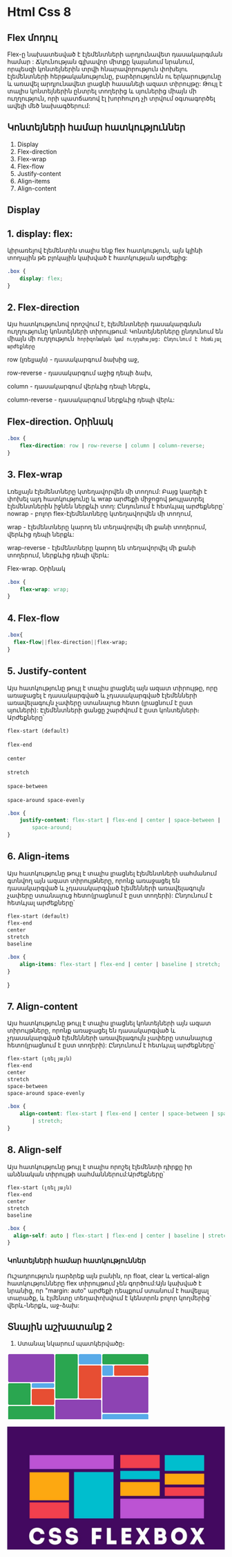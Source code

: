 # Html Css 8

## Flex մոդուլ

Flex-ը նախատեսված է էլեմենտների արդյունավետ դասակարգման համար : Ճկունության գլխավոր միտքը կայանում նրանում, որպեսզի կոնտեյներին տրվի հնարավորություն փոխելու էլեմենտների հերթականությունը, բարձրությունն ու երկարությունը և առավել արդյունավետ լրացնի հասանելի ազատ տիրույթը: Թույլ է տալիս կոնտեյներին ընտրել տողերից և սյուներից միայն մի ուղղություն, որի պատճառով էլ խորհուրդ չի տրվում օգտագործել ավելի մեծ նախագծերում:

## Կոնտեյների համար հատկություններ

1. Display
2. Flex-direction
3. Flex-wrap
4. Flex-flow
5. Justify-content
6. Align-items
7. Align-content

## Display

## 1. display: flex:

կիրառելով էլեմենտին տալիս ենք flex հատկություն, այն կլինի տողային թե բլոկային կախված է հատկության արժեքից:

```css
.box {
    display: flex;
}
```

## 2. Flex-direction

Այս հատկությունով որոշվում է, էլեմենտների դասակարգման ուղղությունը կոնտեյների տիրույթում: Կոնտեյներները ընդունում են միայն մի ուղղություն` հորիզոնական կամ ուղղահայաց: Ընդունում է հետևյալ արժեքները`

row (լռելյայն) - դասակարգում ձախից աջ,

row-reverse - դասակարգում աջից դեպի ձախ,

column - դասակարգում վերևից դեպի ներքև,

column-reverse - դասակարգում ներքևից դեպի վերև:

## Flex-direction․ Օրինակ

```css
.box {
    flex-direction: row | row-reverse | column | column-reverse;
}
```

## 3. Flex-wrap

Լռելյայն էլեմենտները կտեղավորվեն մի տողում: Բայց կարելի է փոխել այդ հատկությունը և wrap արժեքի միջոցով թույլատրել էլեմենտներին իջնեն ներքևի տող: Ընդունում է հետևյալ արժեքները`
nowrap - բոլոր flex-էլեմենտները կտեղավորվեն մի տողում,

wrap - էլեմենտները կարող են տեղավորվել մի քանի տողերում, վերևից դեպի ներքև:

wrap-reverse - էլեմենտները կարող են տեղավորվել մի քանի տողերում, ներքևից դեպի վերև:

Flex-wrap․ Օրինակ

```css
.box {
    flex-wrap: wrap;
}
```

## 4. Flex-flow

```css
.box{
  flex-flow||flex-direction||flex-wrap;
}
```

## 5. Justify-content

Այս հատկությունը թույլ է տալիս լրացնել այն ազատ տիրույթը, որը առաջացել է դասակարգված և չդասակարգված էլեմենների առավելագույն չափերը ստանալուց հետո (լրացնում է ըստ սյուների): Էլեմենտների ցանցը շարժվում է ըստ կոնտեյների։ Արժեքները՝

```
flex-start (default)

flex-end

center

stretch

space-between

space-around space-evenly
```

```css
.box {
    justify-content: flex-start | flex-end | center | space-between |
        space-around;
}
```

## 6. Align-items

Այս հատկությունը թույլ է տալիս լրացնել էլեմենտների սահմանում գտնվող այն ազատ տիրույթները, որոնք առաջացել են դասակարգված և չդասակարգված էլեմենների առավելագույն չափերը ստանալուց հետո(լրացնում է ըստ տողերի): Ընդունում է հետևյալ արժեքները՝

```
flex-start (default)
flex-end
center
stretch
baseline
```

```css
.box {
    align-items: flex-start | flex-end | center | baseline | stretch;
}
```

}

## 7. Align-content

Այս հատկությունը թույլ է տալիս լրացնել կոնտեյների այն ազատ տիրույթները, որոնք առաջացել են դասակարգված և չդասակարգված էլեմենների առավելագույն չափերը ստանալուց հետո(լրացնում է ըստ տողերի): Ընդունում է հետևյալ արժեքները՝

```
flex-start (լռելյայն)
flex-end
center
stretch
space-between
space-around space-evenly
```

```css
.box {
    align-content: flex-start | flex-end | center | space-between | space-around
        | stretch;
}
```


## 8. Align-self
Այս հատկությունը թույլ է տալիս որոշել էլեմենտի դիրքը իր անձնական տիրույթի սահմաններում:Արժեքները՝
```
flex-start (լռելյայն)
flex-end
center
stretch
baseline
```

```css
.box {
  align-self: auto | flex-start | flex-end | center | baseline | stretch;
}
```

### Կոնտեյների համար հատկություններ

Ուշադրություն դարձրեք այն բանին, որ float, clear և vertical-align հատկությունները flex տիրույթում չեն գործում:Այն կախված է նրանից, որ "margin: auto" արժեքի դեպքում ստանում է  հավելյալ տարածք, և էլմենտը տեղափոխվում է կենտրոն բոլոր կողմերից` վերև-ներքև, աջ-ձախ:


## Տնային աշխատանք 2
1. Ստանալ նկարում պատկերվածը։


![Image](./image/homework8_1.png "Homework8")




![Image](./image/homework8_2.jpg "Homework8")


